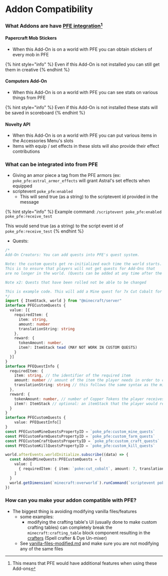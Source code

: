 # Addon Compatibility

### What Addons are have [PFE integration](#user-content-fn-1)[^1]

#### Papercraft Mob Stickers

* When this Add-On is on a world with PFE you can obtain stickers of every mob in PFE

{% hint style="info" %}
Even if this Add-On is not installed you can still get them in creative&#x20;
{% endhint %}

#### Computers Add-On

* When this Add-On is on a world with PFE you can see stats on various things from PFE

{% hint style="info" %}
Even if this Add-On is not installed these stats will be saved in scoreboard
{% endhint %}

#### Novelty API

* When this Add-On is on a world with PFE you can put various items in the Accessories Menu's slots
* Items with equip / set effects in these slots will also provide their effect contributions



### What can be integrated into from PFE

* Giving an amor piece a tag from the PFE armors (ex: `poke_pfe:astral_armor_effects` will grant Astral's set effects when equipped
* scriptevent `poke_pfe:enabled`&#x20;
  * This will send true (as a string) to the scriptevent id provided in the message

{% hint style="info" %}
Example command: `/scriptevent poke_pfe:enabled poke_pfe:receive_test`

This would send true (as a string) to the script event id of `poke_pfe:receive_test`
{% endhint %}

* Quests:

```typescript
/*
Add-On Creators: You can add quests into PFE's quest system.

Note: the custom quests get re-initialized each time the world starts. 
This is to ensure that players will not get quests for Add-Ons that 
are no longer in the world. (Quests can be added at any time after the world loads)

Note x2: Quests that have been rolled not be able to be changed

This is example code. This will add a Mine quest for 7x Cut Cobalt for 7x Copper Tokens:
*/
import { ItemStack, world } from "@minecraft/server"
interface PFECustomQuests {
  value: [{
    requiredItem: {
      item: string,
      amount: number
      translationString: string
    },
    reward: {
      tokenAmount: number,
      item?: ItemStack tead (MAY NOT WORK IN CUSTOM QUESTS)
    }
  }]
}
interface PFEQuestInfo {
  requiredItem: {
    item: string, // the identifier of the required item
    amount: number // amount of the item the player needs in order to complete this quest
    translationString: string // this follows the same syntax as the minecraft:display_name component
  },
  reward: {
    tokenAmount: number, // number of Copper Tokens the player receives
    item?: ItemStack // optional: an itemStack that the player would receive ins
  }
}
interface PFECustomQuests {
    value: PFEQuestInfo[]
}
const PFECustomMineQuestsPropertyID = `poke_pfe:custom_mine_quests`
const PFECustomFarmQuestsPropertyID = `poke_pfe:custom_farm_quests`
const PFECustomCraftQuestsPropertyID = `poke_pfe:custom_craft_quests`
const PFECustomKillQuestsPropertyID = `poke_pfe:custom_kill_quests`

world.afterEvents.worldInitialize.subscribe((data) => {
  const AddedMineQuests:PFECustomQuests = {
    value: [
      { requiredItem: { item: `poke:cut_cobalt`, amount: 7, translationString: `%poke_pfe.cut_cobalt (%poke_pfe.tag)` }, reward: { tokenAmount: 7 } }
    ]
  }
  world.getDimension(`minecraft:overworld`).runCommand(`scriptevent poke_pfe:custom_mine_quests ${JSON.stringify(AddedMineQuests)}`)
})
```

### How can you make your addon compatible with PFE?

* The biggest thing is avoiding modifying vanilla files/features
  * some examples:
    * modifying the crafting table's UI (usually done to make custom crafting tables) can completely break the `minecraft:crafting_table` block component resulting in the [crafters](../blocks/crafters/ "mention") (Spell crafter & Dye Un-mixer)
  * See [vanilla-files-modified.md](vanilla-files-modified.md "mention") and make sure you are not modifying any of the same files&#x20;

[^1]: This means that PFE would have additional features when using these Add-ons
